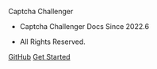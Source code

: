 <p align="center">
  <a href="https://captcha-challenger.github.io/">
  </a>
</p>

<middle>Captcha Challenger</middle>

- Captcha Challenger Docs Since 2022.6

- All Rights Reserved.

[GitHub](https://github.com/captcha-challenger)
[Get Started](#captcha-challenger)
